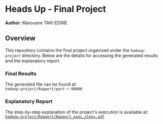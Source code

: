 # Heads Up - Final Project  

**Author**: Marouane TAKI EDINE  

## Overview  
This repository contains the final project organized under the `hadoop-project` directory. Below are the details for accessing the generated results and the explanatory report.  

### Final Results  
The generated file can be found at:  
`hadoop-project/Rapport/part-r-00000`  

### Explanatory Report  
The step-by-step explanation of the project's execution is available at:  
[`hadoop-project/Rapport/Rapport_exec_steps.pdf`](hadoop-project/Rapport/Rapport_exec_steps.pdf)  
